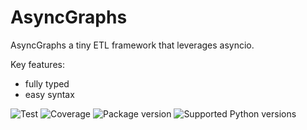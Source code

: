 # AsyncGraphs


AsyncGraphs a tiny ETL framework that leverages asyncio.

Key features:

- fully typed
- easy syntax

<img src="https://github.com/SamVermeulen42/asyncgraphs/workflows/Tests/badge.svg?event=push&branch=main" alt="Test"/>
<img src="https://codecov.io/gh/SamVermeulen42/asyncgraphs/branch/main/graph/badge.svg" alt="Coverage"/>
<img src="https://img.shields.io/pypi/v/asyncgraphs" alt="Package version"/>
<img src="https://img.shields.io/pypi/pyversions/asyncgraphs.svg" alt="Supported Python versions">






